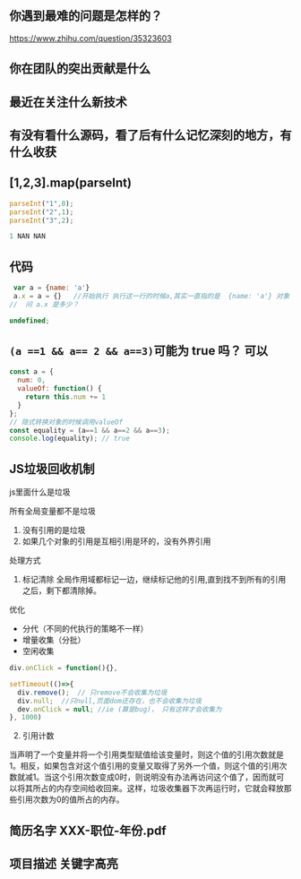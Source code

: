 ## 你遇到最难的问题是怎样的？

https://www.zhihu.com/question/35323603

## 你在团队的突出贡献是什么
## 最近在关注什么新技术
## 有没有看什么源码，看了后有什么记忆深刻的地方，有什么收获

##  [1,2,3].map(parseInt)

``` js
parseInt("1",0);
parseInt("2",1);
parseInt("3",2);

1 NAN NAN
```

## 代码

``` js
 var a = {name: 'a'}
 a.x = a = {}   //开始执行 执行这一行的时候a,其实一直指的是  {name: 'a'} 对象
//  问 a.x 是多少？

undefined;
```
## `(a ==1 && a== 2 && a==3)`可能为 true 吗？  可以

``` js
const a = {
  num: 0,
  valueOf: function() {
    return this.num += 1
  }
};
// 隐式转换对象的时候调用valueOf
const equality = (a==1 && a==2 && a==3);
console.log(equality); // true
```
## JS垃圾回收机制

js里面什么是垃圾

所有全局变量都不是垃圾
1. 没有引用的是垃圾
2. 如果几个对象的引用是互相引用是环的，没有外界引用

处理方式

1. 标记清除
全局作用域都标记一边，继续标记他的引用,直到找不到所有的引用之后，剩下都清除掉。

优化 
* 分代（不同的代执行的策略不一样）
* 增量收集（分批）
* 空闲收集

``` js
div.onClick = function(){},

setTimeout(()=>{
  div.remove();  // 只remove不会收集为垃圾
  div.null;  //只null,页面dom还存在，也不会收集为垃圾
  dev.onClick = null; //ie (算是bug)， 只有这样才会收集为
}, 1000)
```
2. 引用计数

当声明了一个变量并将一个引用类型赋值给该变量时，则这个值的引用次数就是1。相反，如果包含对这个值引用的变量又取得了另外一个值，则这个值的引用次数就减1。当这个引用次数变成0时，则说明没有办法再访问这个值了，因而就可以将其所占的内存空间给收回来。这样，垃圾收集器下次再运行时，它就会释放那些引用次数为0的值所占的内存。
        

## 简历名字 XXX-职位-年份.pdf
## 项目描述 关键字高亮